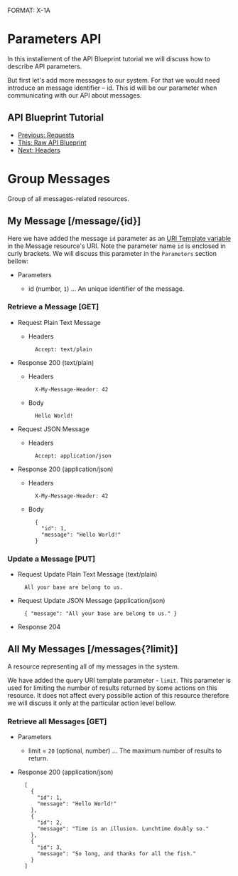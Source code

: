 FORMAT: X-1A

# Parameters API
In this installement of the API Blueprint tutorial we will discuss how to describe API parameters. 

But first let's add more messages to our system. For that we would need introduce an message identifier – id. This id will be our parameter when communicating with our API about messages. 

## API Blueprint Tutorial
+ [Previous: Requests](6.%Requests.md)
+ [This: Raw API Blueprint](https://raw.github.com/apiaryio/api-blueprint/master/examples/7.%Parameters.md)
+ [Next: Headers](8.%20Headers.md)

# Group Messages
Group of all messages-related resources.

## My Message [/message/{id}]
Here we have added the message `id` parameter as an [URI Template variable](http://tools.ietf.org/html/rfc6570) in the Message resource's URI. 
Note the parameter name `id` is enclosed in curly brackets. We will discuss this parameter in the `Parameters` section bellow:

+ Parameters

    + id (number, `1`) ... An unique identifier of the message.

### Retrieve a Message [GET]

+ Request Plain Text Message
    
    + Headers

            Accept: text/plain

+ Response 200 (text/plain)

    + Headers

            X-My-Message-Header: 42

    + Body

            Hello World!

+ Request JSON Message
    
    + Headers

            Accept: application/json

+ Response 200 (application/json)

    + Headers

            X-My-Message-Header: 42

    + Body

            { 
              "id": 1,
              "message": "Hello World!" 
            }      

### Update a Message [PUT]

+ Request Update Plain Text Message (text/plain)

        All your base are belong to us.

+ Request Update JSON Message (application/json)

        { "message": "All your base are belong to us." }

+ Response 204

## All My Messages [/messages{?limit}]
A resource representing all of my messages in the system.

We have added the query URI template parameter - `limit`. This parameter is used for limiting the number of results returned by some actions on this resource. It does not affect every possiblle action of this resource therefore we will discuss it only at the particular action level bellow.
 
### Retrieve all Messages [GET]

+ Parameters

    + limit = `20` (optional, number) ... The maximum number of results to return.

+ Response 200 (application/json)
 
        [
          {
            "id": 1,
            "message": "Hello World!"
          },
          {
            "id": 2,
            "message": "Time is an illusion. Lunchtime doubly so."
          },
          {
            "id": 3,
            "message": "So long, and thanks for all the fish."
          }
        ]

